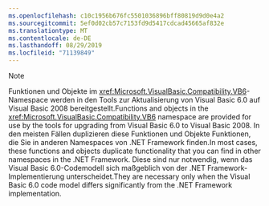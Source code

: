 ```yaml
---
ms.openlocfilehash: c10c1956b676fc5501036896bff80819d9d0e4a2
ms.sourcegitcommit: 5ef0d02cb57c7153fd9d5417cdcad45665af832e
ms.translationtype: MT
ms.contentlocale: de-DE
ms.lasthandoff: 08/29/2019
ms.locfileid: "71139849"
---
```

> [!NOTE]
>  <span data-ttu-id="ebe8b-101">Funktionen und Objekte im <xref:Microsoft.VisualBasic.Compatibility.VB6>-Namespace werden in den Tools zur Aktualisierung von Visual Basic 6.0 auf Visual Basic 2008 bereitgestellt.</span><span class="sxs-lookup"><span data-stu-id="ebe8b-101">Functions and objects in the <xref:Microsoft.VisualBasic.Compatibility.VB6> namespace are provided for use by the tools for upgrading from Visual Basic 6.0 to Visual Basic 2008.</span></span> <span data-ttu-id="ebe8b-102">In den meisten Fällen duplizieren diese Funktionen und Objekte Funktionen, die Sie in anderen Namespaces von .NET Framework finden.</span><span class="sxs-lookup"><span data-stu-id="ebe8b-102">In most cases, these functions and objects duplicate functionality that you can find in other namespaces in the .NET Framework.</span></span> <span data-ttu-id="ebe8b-103">Diese sind nur notwendig, wenn das Visual Basic 6.0-Codemodell sich maßgeblich von der .NET Framework-Implementierung unterscheidet.</span><span class="sxs-lookup"><span data-stu-id="ebe8b-103">They are necessary only when the Visual Basic 6.0 code model differs significantly from the .NET Framework implementation.</span></span>